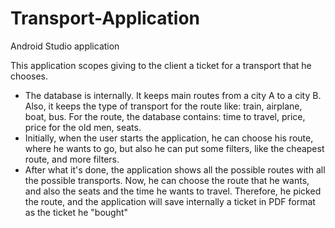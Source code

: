 # Transport-Application
Android Studio application

This application scopes giving to the client a ticket for a transport that he chooses.

- The database is internally. It keeps main routes from a city A to a city B. Also,
  it keeps the type of transport for the route like: train, airplane, boat, bus. For the
  route, the database contains: time to travel, price, price for the old men, seats.
- Initially, when the user starts the application, he can choose his route, where he wants
  to go, but also he can put some filters, like the cheapest route, and more filters.
- After what it's done, the application shows all the possible routes with all the possible
  transports. Now, he can choose the route that he wants, and also the seats and the time
  he wants to travel. Therefore, he picked the route, and the application will save internally
  a ticket in PDF format as the ticket he "bought"
